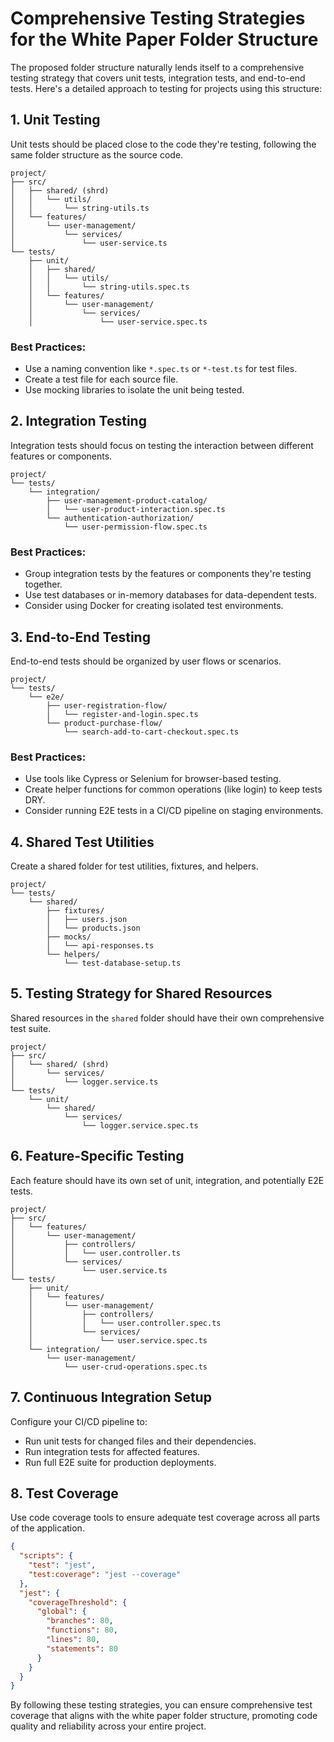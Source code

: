 # Comprehensive Testing Strategies for the White Paper Folder Structure

The proposed folder structure naturally lends itself to a comprehensive testing strategy that covers unit tests, integration tests, and end-to-end tests. Here's a detailed approach to testing for projects using this structure:

## 1. Unit Testing

Unit tests should be placed close to the code they're testing, following the same folder structure as the source code.

```
project/
├── src/
│   ├── shared/ (shrd)
│   │   └── utils/
│   │       └── string-utils.ts
│   └── features/
│       └── user-management/
│           └── services/
│               └── user-service.ts
└── tests/
    ├── unit/
    │   ├── shared/
    │   │   └── utils/
    │   │       └── string-utils.spec.ts
    │   └── features/
    │       └── user-management/
    │           └── services/
    │               └── user-service.spec.ts
```

### Best Practices:
- Use a naming convention like `*.spec.ts` or `*-test.ts` for test files.
- Create a test file for each source file.
- Use mocking libraries to isolate the unit being tested.

## 2. Integration Testing

Integration tests should focus on testing the interaction between different features or components.

```
project/
└── tests/
    └── integration/
        ├── user-management-product-catalog/
        │   └── user-product-interaction.spec.ts
        └── authentication-authorization/
            └── user-permission-flow.spec.ts
```

### Best Practices:
- Group integration tests by the features or components they're testing together.
- Use test databases or in-memory databases for data-dependent tests.
- Consider using Docker for creating isolated test environments.

## 3. End-to-End Testing

End-to-end tests should be organized by user flows or scenarios.

```
project/
└── tests/
    └── e2e/
        ├── user-registration-flow/
        │   └── register-and-login.spec.ts
        └── product-purchase-flow/
            └── search-add-to-cart-checkout.spec.ts
```

### Best Practices:
- Use tools like Cypress or Selenium for browser-based testing.
- Create helper functions for common operations (like login) to keep tests DRY.
- Consider running E2E tests in a CI/CD pipeline on staging environments.

## 4. Shared Test Utilities

Create a shared folder for test utilities, fixtures, and helpers.

```
project/
└── tests/
    └── shared/
        ├── fixtures/
        │   ├── users.json
        │   └── products.json
        ├── mocks/
        │   └── api-responses.ts
        └── helpers/
            └── test-database-setup.ts
```

## 5. Testing Strategy for Shared Resources

Shared resources in the `shared` folder should have their own comprehensive test suite.

```
project/
├── src/
│   └── shared/ (shrd)
│       └── services/
│           └── logger.service.ts
└── tests/
    └── unit/
        └── shared/
            └── services/
                └── logger.service.spec.ts
```

## 6. Feature-Specific Testing

Each feature should have its own set of unit, integration, and potentially E2E tests.

```
project/
├── src/
│   └── features/
│       └── user-management/
│           ├── controllers/
│           │   └── user.controller.ts
│           └── services/
│               └── user.service.ts
└── tests/
    ├── unit/
    │   └── features/
    │       └── user-management/
    │           ├── controllers/
    │           │   └── user.controller.spec.ts
    │           └── services/
    │               └── user.service.spec.ts
    └── integration/
        └── user-management/
            └── user-crud-operations.spec.ts
```

## 7. Continuous Integration Setup

Configure your CI/CD pipeline to:
- Run unit tests for changed files and their dependencies.
- Run integration tests for affected features.
- Run full E2E suite for production deployments.

## 8. Test Coverage

Use code coverage tools to ensure adequate test coverage across all parts of the application.

```json
{
  "scripts": {
    "test": "jest",
    "test:coverage": "jest --coverage"
  },
  "jest": {
    "coverageThreshold": {
      "global": {
        "branches": 80,
        "functions": 80,
        "lines": 80,
        "statements": 80
      }
    }
  }
}
```

By following these testing strategies, you can ensure comprehensive test coverage that aligns with the white paper folder structure, promoting code quality and reliability across your entire project.
